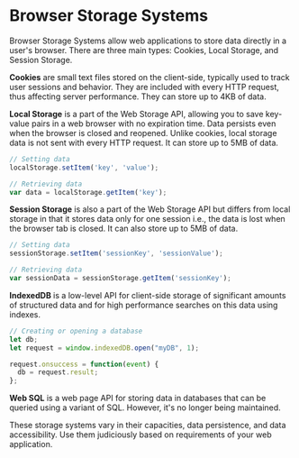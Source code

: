 # Browser Storage Systems

Browser Storage Systems allow web applications to store data directly in a user's browser. There are three main types: Cookies, Local Storage, and Session Storage.

**Cookies** are small text files stored on the client-side, typically used to track user sessions and behavior. They are included with every HTTP request, thus affecting server performance. They can store up to 4KB of data.

**Local Storage** is a part of the Web Storage API, allowing you to save key-value pairs in a web browser with no expiration time. Data persists even when the browser is closed and reopened. Unlike cookies, local storage data is not sent with every HTTP request. It can store up to 5MB of data.

```javascript
// Setting data
localStorage.setItem('key', 'value');

// Retrieving data
var data = localStorage.getItem('key');
```

**Session Storage** is also a part of the Web Storage API but differs from local storage in that it stores data only for one session i.e., the data is lost when the browser tab is closed. It can also store up to 5MB of data.

```javascript
// Setting data
sessionStorage.setItem('sessionKey', 'sessionValue');

// Retrieving data
var sessionData = sessionStorage.getItem('sessionKey');
```

**IndexedDB** is a low-level API for client-side storage of significant amounts of structured data and for high performance searches on this data using indexes.

```javascript
// Creating or opening a database
let db;
let request = window.indexedDB.open("myDB", 1);

request.onsuccess = function(event) {
  db = request.result;
};
```

**Web SQL** is a web page API for storing data in databases that can be queried using a variant of SQL. However, it's no longer being maintained. 

These storage systems vary in their capacities, data persistence, and data accessibility. Use them judiciously based on requirements of your web application.